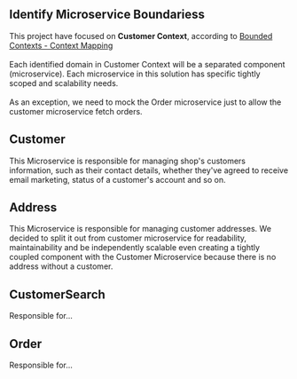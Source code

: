 <div>
  <h2>Identify Microservice Boundariess</h2>
  This project have focused on <b>Customer Context</b>, according to <a href="bounded-contexts-context-mapping.md">Bounded Contexts - Context Mapping</a>
  <br><br>
  Each identified domain in Customer Context will be a separated component (microservice). Each microservice in this solution has specific tightly scoped and scalability needs.
  <br><br>
  As an exception, we need to mock the Order microservice just to allow the customer microservice fetch orders. 
</div>

<div>
  <h2>Customer</h2>
  This Microservice is responsible for managing shop's customers information, such as their contact details, whether they've agreed to receive email marketing, status of a customer's account and so on.
</div>

<div>
  <h2>Address</h2>
  This Microservice is responsible for managing customer addresses. We decided to split it out from customer microservice for readability, maintainability and be independently scalable even creating a tightly coupled component with the Customer Microservice because there is no address without a customer.
</div>

<div>
  <h2>CustomerSearch</h2>
  Responsible for...
</div>

<div>
  <h2>Order</h2>
  Responsible for...
</div>
